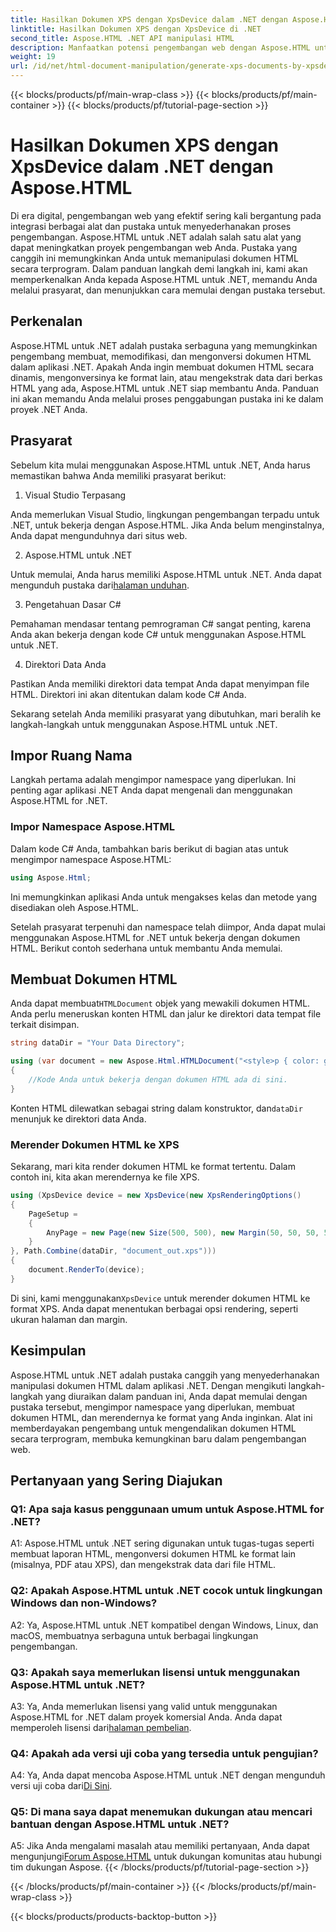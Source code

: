 ```yaml
---
title: Hasilkan Dokumen XPS dengan XpsDevice dalam .NET dengan Aspose.HTML
linktitle: Hasilkan Dokumen XPS dengan XpsDevice di .NET
second_title: Aspose.HTML .NET API manipulasi HTML
description: Manfaatkan potensi pengembangan web dengan Aspose.HTML untuk .NET. Buat, ubah, dan manipulasi dokumen HTML dengan mudah.
weight: 19
url: /id/net/html-document-manipulation/generate-xps-documents-by-xpsdevice/
---
```


{{< blocks/products/pf/main-wrap-class >}}
{{< blocks/products/pf/main-container >}}
{{< blocks/products/pf/tutorial-page-section >}}

# Hasilkan Dokumen XPS dengan XpsDevice dalam .NET dengan Aspose.HTML


Di era digital, pengembangan web yang efektif sering kali bergantung pada integrasi berbagai alat dan pustaka untuk menyederhanakan proses pengembangan. Aspose.HTML untuk .NET adalah salah satu alat yang dapat meningkatkan proyek pengembangan web Anda. Pustaka yang canggih ini memungkinkan Anda untuk memanipulasi dokumen HTML secara terprogram. Dalam panduan langkah demi langkah ini, kami akan memperkenalkan Anda kepada Aspose.HTML untuk .NET, memandu Anda melalui prasyarat, dan menunjukkan cara memulai dengan pustaka tersebut.

## Perkenalan

Aspose.HTML untuk .NET adalah pustaka serbaguna yang memungkinkan pengembang membuat, memodifikasi, dan mengonversi dokumen HTML dalam aplikasi .NET. Apakah Anda ingin membuat dokumen HTML secara dinamis, mengonversinya ke format lain, atau mengekstrak data dari berkas HTML yang ada, Aspose.HTML untuk .NET siap membantu Anda. Panduan ini akan memandu Anda melalui proses penggabungan pustaka ini ke dalam proyek .NET Anda.

## Prasyarat

Sebelum kita mulai menggunakan Aspose.HTML untuk .NET, Anda harus memastikan bahwa Anda memiliki prasyarat berikut:

1. Visual Studio Terpasang

Anda memerlukan Visual Studio, lingkungan pengembangan terpadu untuk .NET, untuk bekerja dengan Aspose.HTML. Jika Anda belum menginstalnya, Anda dapat mengunduhnya dari situs web.

2. Aspose.HTML untuk .NET

 Untuk memulai, Anda harus memiliki Aspose.HTML untuk .NET. Anda dapat mengunduh pustaka dari[halaman unduhan](https://releases.aspose.com/html/net/).

3. Pengetahuan Dasar C#

Pemahaman mendasar tentang pemrograman C# sangat penting, karena Anda akan bekerja dengan kode C# untuk menggunakan Aspose.HTML untuk .NET.

4. Direktori Data Anda

Pastikan Anda memiliki direktori data tempat Anda dapat menyimpan file HTML. Direktori ini akan ditentukan dalam kode C# Anda.

Sekarang setelah Anda memiliki prasyarat yang dibutuhkan, mari beralih ke langkah-langkah untuk menggunakan Aspose.HTML untuk .NET.

## Impor Ruang Nama

Langkah pertama adalah mengimpor namespace yang diperlukan. Ini penting agar aplikasi .NET Anda dapat mengenali dan menggunakan Aspose.HTML for .NET.

### Impor Namespace Aspose.HTML

Dalam kode C# Anda, tambahkan baris berikut di bagian atas untuk mengimpor namespace Aspose.HTML:

```csharp
using Aspose.Html;
```

Ini memungkinkan aplikasi Anda untuk mengakses kelas dan metode yang disediakan oleh Aspose.HTML.

Setelah prasyarat terpenuhi dan namespace telah diimpor, Anda dapat mulai menggunakan Aspose.HTML for .NET untuk bekerja dengan dokumen HTML. Berikut contoh sederhana untuk membantu Anda memulai.

## Membuat Dokumen HTML

 Anda dapat membuat`HTMLDocument` objek yang mewakili dokumen HTML. Anda perlu meneruskan konten HTML dan jalur ke direktori data tempat file terkait disimpan.

```csharp
string dataDir = "Your Data Directory";

using (var document = new Aspose.Html.HTMLDocument("<style>p { color: green; }</style><p>my first paragraph</p>", dataDir))
{
    //Kode Anda untuk bekerja dengan dokumen HTML ada di sini.
}
```

 Konten HTML dilewatkan sebagai string dalam konstruktor, dan`dataDir` menunjuk ke direktori data Anda.

### Merender Dokumen HTML ke XPS

Sekarang, mari kita render dokumen HTML ke format tertentu. Dalam contoh ini, kita akan merendernya ke file XPS.

```csharp
using (XpsDevice device = new XpsDevice(new XpsRenderingOptions()
{
    PageSetup =
    {
        AnyPage = new Page(new Size(500, 500), new Margin(50, 50, 50, 50))
    }
}, Path.Combine(dataDir, "document_out.xps")))
{
    document.RenderTo(device);
}
```

 Di sini, kami menggunakan`XpsDevice` untuk merender dokumen HTML ke format XPS. Anda dapat menentukan berbagai opsi rendering, seperti ukuran halaman dan margin.

## Kesimpulan

Aspose.HTML untuk .NET adalah pustaka canggih yang menyederhanakan manipulasi dokumen HTML dalam aplikasi .NET. Dengan mengikuti langkah-langkah yang diuraikan dalam panduan ini, Anda dapat memulai dengan pustaka tersebut, mengimpor namespace yang diperlukan, membuat dokumen HTML, dan merendernya ke format yang Anda inginkan. Alat ini memberdayakan pengembang untuk mengendalikan dokumen HTML secara terprogram, membuka kemungkinan baru dalam pengembangan web.

## Pertanyaan yang Sering Diajukan

### Q1: Apa saja kasus penggunaan umum untuk Aspose.HTML for .NET?

A1: Aspose.HTML untuk .NET sering digunakan untuk tugas-tugas seperti membuat laporan HTML, mengonversi dokumen HTML ke format lain (misalnya, PDF atau XPS), dan mengekstrak data dari file HTML.

### Q2: Apakah Aspose.HTML untuk .NET cocok untuk lingkungan Windows dan non-Windows?

A2: Ya, Aspose.HTML untuk .NET kompatibel dengan Windows, Linux, dan macOS, membuatnya serbaguna untuk berbagai lingkungan pengembangan.

### Q3: Apakah saya memerlukan lisensi untuk menggunakan Aspose.HTML untuk .NET?

 A3: Ya, Anda memerlukan lisensi yang valid untuk menggunakan Aspose.HTML for .NET dalam proyek komersial Anda. Anda dapat memperoleh lisensi dari[halaman pembelian](https://purchase.aspose.com/buy).

### Q4: Apakah ada versi uji coba yang tersedia untuk pengujian?

 A4: Ya, Anda dapat mencoba Aspose.HTML untuk .NET dengan mengunduh versi uji coba dari[Di Sini](https://releases.aspose.com/).

### Q5: Di mana saya dapat menemukan dukungan atau mencari bantuan dengan Aspose.HTML untuk .NET?

 A5: Jika Anda mengalami masalah atau memiliki pertanyaan, Anda dapat mengunjungi[Forum Aspose.HTML](https://forum.aspose.com/) untuk dukungan komunitas atau hubungi tim dukungan Aspose.
{{< /blocks/products/pf/tutorial-page-section >}}

{{< /blocks/products/pf/main-container >}}
{{< /blocks/products/pf/main-wrap-class >}}

{{< blocks/products/products-backtop-button >}}
